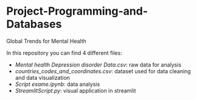 # Project-Programming-and-Databases
Global Trends for Mental Health

In this repository you can find 4 different files:
- _Mental health Depression disorder Data.csv_: raw data for analysis
- _countries_codes_and_coordinates.csv_: dataset used for data cleaning and data visualization
- _Script esame.ipynb_: data analysis
- _StreamlitScript.py_: visual application in streamlit
